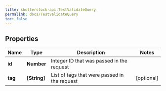 ```yaml
---
title: shutterstock-api.TestValidateQuery
permalink: docs/TestValidateQuery
toc: false
---
```




## Properties

Name | Type | Description | Notes
------------ | ------------- | ------------- | -------------
**id** | **Number** | Integer ID that was passed in the request | 
**tag** | **[String]** | List of tags that were passed in the request | [optional] 


